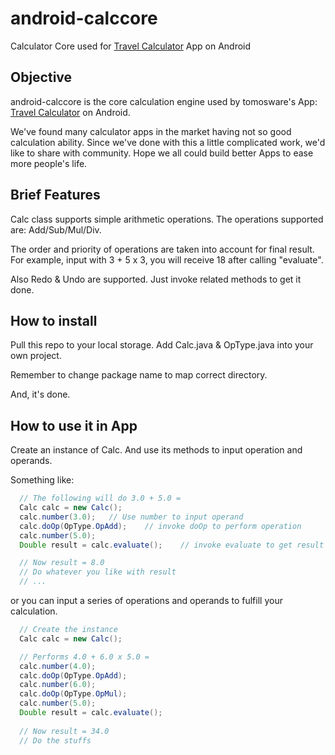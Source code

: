 # android-calccore
Calculator Core used for [Travel Calculator](https://play.google.com/store/apps/details?id=com.tomosware.currency.RealCurrencyCalc "Travel Calculator") App on Android

## Objective

android-calccore is the core calculation engine used by tomosware's App: [Travel Calculator](https://play.google.com/store/apps/details?id=com.tomosware.currency.RealCurrencyCalc "Travel Calculator") on Android.

We've found many calculator apps in the market having not so good calculation ability. Since we've done with this a little complicated work, we'd like to share with community. Hope we all could build better Apps to ease more people's life.

## Brief Features

Calc class supports simple arithmetic operations. The operations supported are: Add/Sub/Mul/Div.

The order and priority of operations are taken into account for final result. For example, input with 3 + 5 x 3, you will receive 18 after calling "evaluate".

Also Redo & Undo are supported. Just invoke related methods to get it done.

## How to install

Pull this repo to your local storage. Add Calc.java & OpType.java into your own project.

Remember to change package name to map correct directory.

And, it's done.

## How to use it in App

Create an instance of Calc. And use its methods to input operation and operands.

Something like:

```java
  // The following will do 3.0 + 5.0 = 
  Calc calc = new Calc();
  calc.number(3.0);   // Use number to input operand
  calc.doOp(OpType.OpAdd);    // invoke doOp to perform operation
  calc.number(5.0);
  Double result = calc.evaluate();    // invoke evaluate to get result by now

  // Now result = 8.0
  // Do whatever you like with result
  // ...
```

or you can input a series of operations and operands to fulfill your calculation.

```java
  // Create the instance
  Calc calc = new Calc();

  // Performs 4.0 + 6.0 x 5.0 = 
  calc.number(4.0);
  calc.doOp(OpType.OpAdd);
  calc.number(6.0);
  calc.doOp(OpType.OpMul);
  calc.number(5.0);
  Double result = calc.evaluate();
  
  // Now result = 34.0
  // Do the stuffs
```
